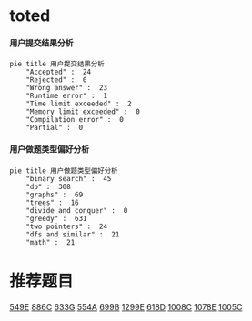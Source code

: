# toted

<!-- tabs:start -->



#### **用户提交结果分析**

```mermaid
pie title 用户提交结果分析
    "Accepted" :  24
    "Rejected" :  0
    "Wrong answer" :  23
    "Runtime error" :  1
    "Time limit exceeded" :  2
    "Memory limit exceeded" :  0
    "Compilation error" :  0
    "Partial" :  0
```

#### **用户做题类型偏好分析**

```mermaid
pie title 用户做题类型偏好分析
    "binary search" :  45
    "dp" :  308
    "graphs" :  69
    "trees" :  16
    "divide and conquer" :  0
    "greedy" :  631
    "two pointers" :  24
    "dfs and similar" :  21
    "math" :  21
```



<!-- tabs:end -->
# 推荐题目
[549E](https://codeforces.com/contest/549/problem/E)
[886C](https://codeforces.com/contest/886/problem/C)
[633G](https://codeforces.com/contest/633/problem/G)
[554A](https://codeforces.com/contest/554/problem/A)
[699B](https://codeforces.com/contest/699/problem/B)
[1299E](https://codeforces.com/contest/1299/problem/E)
[618D](https://codeforces.com/contest/618/problem/D)
[1008C](https://codeforces.com/contest/1008/problem/C)
[1078E](https://codeforces.com/contest/1078/problem/E)
[1005C](https://codeforces.com/contest/1005/problem/C)
